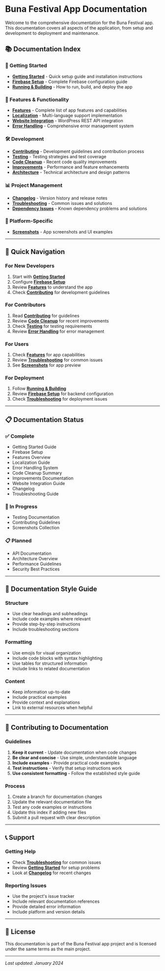 # Buna Festival App Documentation

Welcome to the comprehensive documentation for the Buna Festival app. This documentation covers all aspects of the application, from setup and development to deployment and maintenance.

## 📚 Documentation Index

### 🚀 Getting Started
- **[Getting Started](GETTING_STARTED.md)** - Quick setup guide and installation instructions
- **[Firebase Setup](FIREBASE_SETUP.md)** - Complete Firebase configuration guide
- **[Running & Building](RUNNING_BUILDING.md)** - How to run, build, and deploy the app

### 🎯 Features & Functionality
- **[Features](FEATURES.md)** - Complete list of app features and capabilities
- **[Localization](LOCALIZATION.md)** - Multi-language support implementation
- **[Website Integration](WEBSITE_INTEGRATION.md)** - WordPress REST API integration
- **[Error Handling](ERROR_HANDLING.md)** - Comprehensive error management system

### 🛠️ Development
- **[Contributing](CONTRIBUTING.md)** - Development guidelines and contribution process
- **[Testing](TESTING.md)** - Testing strategies and test coverage
- **[Code Cleanup](CODE_CLEANUP.md)** - Recent code quality improvements
- **[Improvements](IMPROVEMENTS.md)** - Performance and feature enhancements
- **[Architecture](ARCHITECTURE.md)** - Technical architecture and design patterns

### 📊 Project Management
- **[Changelog](CHANGELOG.md)** - Version history and release notes
- **[Troubleshooting](TROUBLESHOOTING.md)** - Common issues and solutions
- **[Dependency Issues](DEPENDENCY_ISSUES.md)** - Known dependency problems and solutions

### 📱 Platform-Specific
- **[Screenshots](SCREENSHOTS.md)** - App screenshots and UI examples

---

## 🎯 Quick Navigation

### For New Developers
1. Start with **[Getting Started](GETTING_STARTED.md)**
2. Configure **[Firebase Setup](FIREBASE_SETUP.md)**
3. Review **[Features](FEATURES.md)** to understand the app
4. Check **[Contributing](CONTRIBUTING.md)** for development guidelines

### For Contributors
1. Read **[Contributing](CONTRIBUTING.md)** for guidelines
2. Review **[Code Cleanup](CODE_CLEANUP.md)** for recent improvements
3. Check **[Testing](TESTING.md)** for testing requirements
4. Review **[Error Handling](ERROR_HANDLING.md)** for error management

### For Users
1. Check **[Features](FEATURES.md)** for app capabilities
2. Review **[Troubleshooting](TROUBLESHOOTING.md)** for common issues
3. See **[Screenshots](SCREENSHOTS.md)** for app preview

### For Deployment
1. Follow **[Running & Building](RUNNING_BUILDING.md)**
2. Review **[Firebase Setup](FIREBASE_SETUP.md)** for backend configuration
3. Check **[Troubleshooting](TROUBLESHOOTING.md)** for deployment issues

---

## 📋 Documentation Status

### ✅ Complete
- Getting Started Guide
- Firebase Setup
- Features Overview
- Localization Guide
- Error Handling System
- Code Cleanup Summary
- Improvements Documentation
- Website Integration Guide
- Changelog
- Troubleshooting Guide

### 🔄 In Progress
- Testing Documentation
- Contributing Guidelines
- Screenshots Collection

### 📋 Planned
- API Documentation
- Architecture Overview
- Performance Guidelines
- Security Best Practices

---

## 🎨 Documentation Style Guide

### Structure
- Use clear headings and subheadings
- Include code examples where relevant
- Provide step-by-step instructions
- Include troubleshooting sections

### Formatting
- Use emojis for visual organization
- Include code blocks with syntax highlighting
- Use tables for structured information
- Include links to related documentation

### Content
- Keep information up-to-date
- Include practical examples
- Provide context and explanations
- Link to external resources when helpful

---

## 🤝 Contributing to Documentation

### Guidelines
1. **Keep it current** - Update documentation when code changes
2. **Be clear and concise** - Use simple, understandable language
3. **Include examples** - Provide practical code examples
4. **Test instructions** - Verify that setup instructions work
5. **Use consistent formatting** - Follow the established style guide

### Process
1. Create a branch for documentation changes
2. Update the relevant documentation file
3. Test any code examples or instructions
4. Update this index if adding new files
5. Submit a pull request with clear description

---

## 📞 Support

### Getting Help
- Check **[Troubleshooting](TROUBLESHOOTING.md)** for common issues
- Review **[Getting Started](GETTING_STARTED.md)** for setup problems
- Look at **[Changelog](CHANGELOG.md)** for recent changes

### Reporting Issues
- Use the project's issue tracker
- Include relevant documentation references
- Provide detailed error information
- Include platform and version details

---

## 📄 License

This documentation is part of the Buna Festival app project and is licensed under the same terms as the main project.

---

*Last updated: January 2024* 